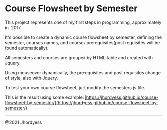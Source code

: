 # Course Flowsheet by Semester

This project represents one of my first steps in programming, approximately in  2017.

It's possible to create a dynamic course flowsheet by semester, defining the semester, courses names, and courses prerequisites(post requisites will be found automatically).

All semesters and courses are grouped by HTML table and created with Jquery.

Using mouseover dynamically, the prerequisites and post requisites change of style, also with Jquery.

To test your own course flowsheet, just modify the semesters.js file.

This is the result using some example: [https://jhordyess.github.io/course-flowsheet-by-semester/](https://jhordyess.github.io/course-flowsheet-by-semester/)

---

@2021 Jhordyess

